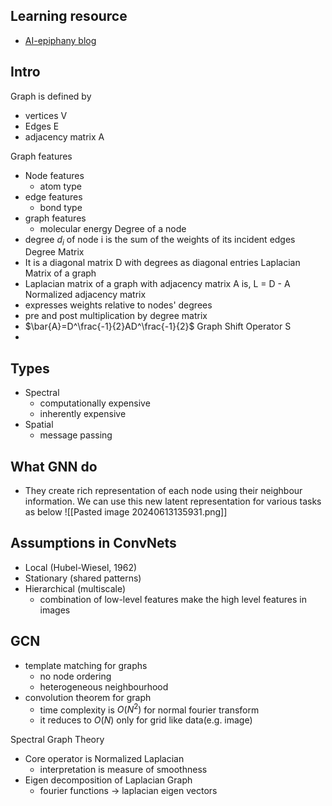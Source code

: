 ## Learning resource
- [AI-epiphany blog](https://gordicaleksa.medium.com/how-to-get-started-with-graph-machine-learning-afa53f6f963ajjk)
## Intro
Graph is defined by
- vertices V
- Edges E
- adjacency matrix A

Graph features
- Node features
	- atom type
- edge features
	- bond type
- graph features
	- molecular energy
Degree of a node
- degree $d_i$ of node i is the sum of the weights of its incident edges
Degree Matrix
- It is a diagonal matrix D with degrees as diagonal entries
Laplacian Matrix of a graph
- Laplacian matrix of a graph with adjacency matrix A is, L = D - A
Normalized adjacency matrix
- expresses weights relative to nodes' degrees
- pre and post multiplication by degree matrix
- $\bar{A}=D^\frac{-1}{2}AD^\frac{-1}{2}$
Graph Shift Operator S
- 
## Types
- Spectral
	- computationally expensive
	- inherently expensive
- Spatial
	- message passing

## What GNN do
- They create rich representation of each node using their neighbour information. We can use this new latent representation for various tasks as below
![[Pasted image 20240613135931.png]]

## Assumptions in ConvNets
- Local (Hubel-Wiesel, 1962)
- Stationary (shared patterns)
- Hierarchical (multiscale)
	- combination of low-level features make the high level features in images

## GCN
- template matching for graphs
	- no node ordering
	- heterogeneous neighbourhood
- convolution theorem for graph
	- time complexity is $O(N^2)$ for normal fourier transform
	- it reduces to $O(N)$ only for grid like data(e.g. image)

Spectral Graph Theory 
- Core operator is Normalized Laplacian
	- interpretation is measure of smoothness
- Eigen decomposition of Laplacian Graph
	- fourier functions -> laplacian eigen vectors